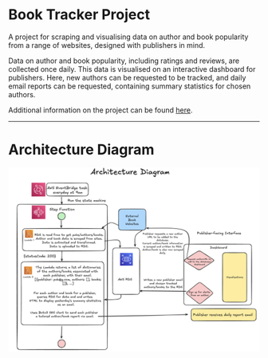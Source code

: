 # Book Tracker Project

A project for scraping and visualising data on author and book popularity from a range of websites, designed with publishers in mind.

Data on author and book popularity, including ratings and reviews, are collected once daily. This data is visualised on an interactive dashboard for publishers. Here, new authors can be requested to be tracked, and daily email reports can be requested, containing summary statistics for chosen authors.

Additional information on the project can be found [here](https://docs.google.com/document/d/1ihmuPt68K87EajOhWezTdoZqu7_oyWqp1QZHaR0cIeA/edit?tab=t.0).

---


# Architecture Diagram

![Architecture Diagram](assets/architecture_diagram.png)
